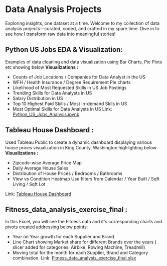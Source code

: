 # Data Analysis Projects

Exploring insights, one dataset at a time. Welcome to my collection of data analysis projects—curated, coded, and crafted in my spare time. Dive in to see how I transform raw data into meaningful stories!

## Python US Jobs EDA & Visualization: 
Examples of data cleaning and data visualization using Bar Charts, Pie Plots etc showing below **Visualizations :**
- Counts of Job Locations / Companies for Data Analyst in the US
- WFH / Health Insurance / Degree Requirement Pie charts
- Likelihood of Most Requested Skills in US Job Postings
- Trending Skills for Data Analysts in US
- Salary Distribution in US
- Top 10 Highest Paid Skills / Most In-demand Skils in US
- Most Optimal Skills for Data Analysts in US
Link: [Python_US_Jobs_Analysis.ipynb](Python_US_Jobs_Analysis.ipynb)

## Tableau House Dashboard : 
Used Tableau Public to create a dynamic dashboard displaying various house prices visualization in  King County, Washington highlighting below **Visualizations :**
- Zipcode-wise Average Price Map
- Daily Average House Sales
- Distribution of House Prices / Bedrooms / Bathrooms
- View vs Condition Heatmap
Use filters from Calendar / Year Built / Sqft Living / Sqft Lot

Link: [Tableau House Dashboard](https://public.tableau.com/app/profile/george.vadakedath/viz/TableauHouseDashboard/KingCountySales)

## Fitness_data_analysis_exercise_final : 
In this Excel, you will see the Fitness data and it's corresponding charts and pivots created addressing below points:
- Year on Year growth for each  Supplier and Brand
- Line Chart showing Market share for different Brands over the years ( slicer added for categories: Airbike, Rowing Machine, Treadmill)
- Moving total for the month for each Supplier, Brand and Category combination.
Link: [Fitness_data_analysis_exercise_final.xlsx](Fitness_data_analysis_exercise_final.xlsx)
